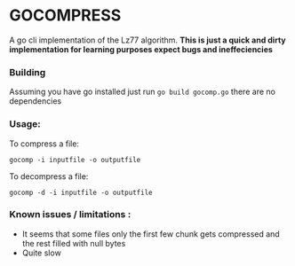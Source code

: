# GOCOMPRESS
A go cli implementation of the Lz77 algorithm. **This is just a quick and dirty implementation for learning purposes expect bugs and ineffeciencies**

### Building
Assuming you have go installed just run ``go build gocomp.go`` there are no dependencies 

### Usage:
To compress a file:
```
gocomp -i inputfile -o outputfile
```
To decompress a file:
```
gocomp -d -i inputfile -o outputfile
```


### Known issues / limitations :
- It seems that some files only the first few chunk gets compressed and the rest filled with null bytes
- Quite slow
